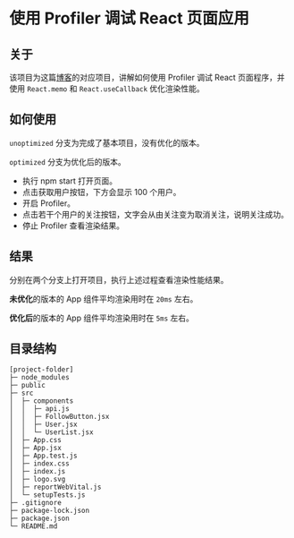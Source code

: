 # 使用 Profiler 调试 React 页面应用

## 关于

该项目为这篇[博客](https://lorem314blog.gtsb.io/blog/%E4%BD%BF%E7%94%A8Profiler%E8%B0%83%E8%AF%95React%E5%BA%94%E7%94%A8/)的对应项目，讲解如何使用 Profiler 调试 React 页面程序，并使用 `React.memo` 和 `React.useCallback` 优化渲染性能。

## 如何使用

`unoptimized` 分支为完成了基本项目，没有优化的版本。

`optimized` 分支为优化后的版本。

- 执行 npm start 打开页面。
- 点击获取用户按钮，下方会显示 100 个用户。
- 开启 Profiler。
- 点击若干个用户的关注按钮，文字会从由关注变为取消关注，说明关注成功。
- 停止 Profiler 查看渲染结果。

## 结果

分别在两个分支上打开项目，执行上述过程查看渲染性能结果。

**未优化**的版本的 App 组件平均渲染用时在 `20ms` 左右。

**优化后**的版本的 App 组件平均渲染用时在 `5ms` 左右。

## 目录结构

```text
[project-folder]
├─ node_modules
├─ public
├─ src
│  ├─ components
│  │  ├─ api.js
│  │  ├─ FollowButton.jsx
│  │  ├─ User.jsx
│  │  └─ UserList.jsx
│  ├─ App.css
│  ├─ App.jsx
│  ├─ App.test.js
│  ├─ index.css
│  ├─ index.js
│  ├─ logo.svg
│  ├─ reportWebVital.js
│  └─ setupTests.js
├─ .gitignore
├─ package-lock.json
├─ package.json
└─ README.md
```
